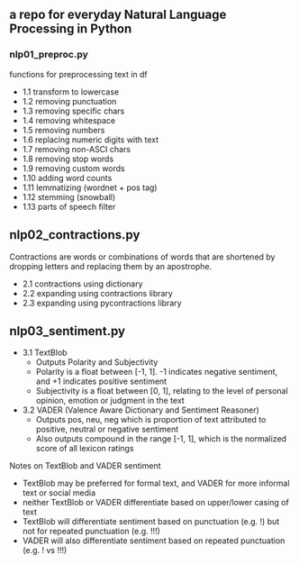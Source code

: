 ## a repo for everyday Natural Language Processing in Python
 
 
### nlp01_preproc.py
functions for preprocessing text in df
- 1.1 transform to lowercase
- 1.2 removing punctuation
- 1.3 removing specific chars
- 1.4 removing whitespace
- 1.5 removing numbers
- 1.6 replacing numeric digits with text
- 1.7 removing non-ASCI chars
- 1.8 removing stop words
- 1.9 removing custom words
- 1.10 adding word counts
- 1.11 lemmatizing (wordnet + pos tag)
- 1.12 stemming (snowball)
- 1.13 parts of speech filter

## nlp02_contractions.py
Contractions are words or combinations of words that are shortened by dropping letters and replacing them by an apostrophe.
- 2.1 contractions using dictionary
- 2.2 expanding using contractions library
- 2.3 expanding using pycontractions library

## nlp03_sentiment.py
- 3.1 TextBlob
   - Outputs Polarity and Subjectivity
   - Polarity is a float between [-1, 1].  -1 indicates negative sentiment, and +1 indicates positive sentiment
   - Subjectivity is a float between [0, 1], relating to the level of personal opinion, emotion or judgment in the text
- 3.2 VADER (Valence Aware Dictionary and Sentiment Reasoner)
   - Outputs pos, neu, neg which is proportion of text attributed to positive, neutral or negative sentiment
   - Also outputs compound in the range [-1, 1], which is the normalized score of all lexicon ratings

Notes on TextBlob and VADER sentiment
- TextBlob may be preferred for formal text, and VADER for more informal text or social media
- neither TextBlob or VADER differentiate based on upper/lower casing of text
- TextBlob will differentiate sentiment based on punctuation (e.g. !) but not for repeated punctuation (e.g. !!!)
- VADER will also differentiate sentiment based on repeated punctuation (e.g. ! vs !!!)
